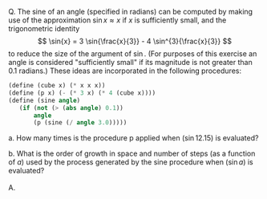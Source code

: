 Q. The sine of an angle (specified in radians) can be computed by making use of the approximation $\sin{x} \approx x$ if $x$ is sufficiently small, and the trigonometric identity
$$
\sin{x} = 3 \sin{\frac{x}{3}} - 4 \sin^{3}{\frac{x}{3}}
$$
to reduce the size of the argument of $\sin$. (For purposes of this exercise an angle is considered "sufficiently small" if its magnitude is not greater than 0.1 radians.) These ideas are incorporated in the following procedures:

``` scheme
(define (cube x) (* x x x))
(define (p x) (- (* 3 x) (* 4 (cube x))))
(define (sine angle)
   (if (not (> (abs angle) 0.1))
       angle
       (p (sine (/ angle 3.0)))))
```
a.  How many times is the procedure p applied when ($\sin{12.15}$) is evaluated?

b.  What is the order of growth in space and number of steps (as a function of $a$) used by the process generated by the sine procedure when ($\sin{a}$) is evaluated?
\
\
A.
